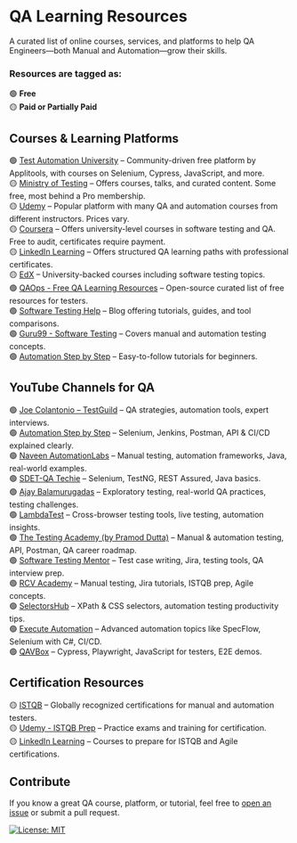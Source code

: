 # QA Learning Resources

A curated list of online courses, services, and platforms to help QA Engineers—both Manual and Automation—grow their skills.

### Resources are tagged as:  
  🟢 <strong>Free</strong></br>
  🟡 <strong>Paid or Partially Paid</strong>


## Courses & Learning Platforms

🟢 [Test Automation University](https://testautomationu.applitools.com/) – Community-driven free platform by Applitools, with courses on Selenium, Cypress, JavaScript, and more.  
🟡 [Ministry of Testing](https://www.ministryoftesting.com/) – Offers courses, talks, and curated content. Some free, most behind a Pro membership.  
🟡 [Udemy](https://www.udemy.com/) – Popular platform with many QA and automation courses from different instructors. Prices vary.  
🟡 [Coursera](https://www.coursera.org/) – Offers university-level courses in software testing and QA. Free to audit, certificates require payment.  
🟡 [LinkedIn Learning](https://www.linkedin.com/learning/) – Offers structured QA learning paths with professional certificates.  
🟡 [EdX](https://www.edx.org/) – University-backed courses including software testing topics.  
🟢 [QAOps - Free QA Learning Resources](https://github.com/qaops/free-learning-resources) – Open-source curated list of free resources for testers.  
🟢 [Software Testing Help](https://www.softwaretestinghelp.com/) – Blog offering tutorials, guides, and tool comparisons.  
🟢 [Guru99 - Software Testing](https://www.guru99.com/software-testing.html) – Covers manual and automation testing concepts.  
🟢 [Automation Step by Step](https://automationstepbystep.com/) – Easy-to-follow tutorials for beginners.  


## YouTube Channels for QA

🟢 [Joe Colantonio – TestGuild](https://www.youtube.com/user/joecolantonio) – QA strategies, automation tools, expert interviews.  
🟢 [Automation Step by Step](https://www.youtube.com/c/AutomationStepByStep) – Selenium, Jenkins, Postman, API & CI/CD explained clearly.  
🟢 [Naveen AutomationLabs](https://www.youtube.com/c/NaveenAutomationLabs) – Manual testing, automation frameworks, Java, real-world examples.  
🟢 [SDET-QA Techie](https://www.youtube.com/c/QATechie) – Selenium, TestNG, REST Assured, Java basics.  
🟢 [Ajay Balamurugadas](https://www.youtube.com/@ajay184f) – Exploratory testing, real-world QA practices, testing challenges.  
🟢 [LambdaTest](https://www.youtube.com/c/LambdaTest) – Cross-browser testing tools, live testing, automation insights.  
🟢 [The Testing Academy (by Pramod Dutta)](https://www.youtube.com/c/TheTestingAcademy) – Manual & automation testing, API, Postman, QA career roadmap.  
🟢 [Software Testing Mentor](https://www.youtube.com/c/SoftwareTestingMentor) – Test case writing, Jira, testing tools, QA interview prep.  
🟢 [RCV Academy](https://www.youtube.com/c/RCVAcademy) – Manual testing, Jira tutorials, ISTQB prep, Agile concepts.  
🟢 [SelectorsHub](https://www.youtube.com/c/SelectorsHub) – XPath & CSS selectors, automation testing productivity tips.  
🟢 [Execute Automation](https://www.youtube.com/user/executeautomation) – Advanced automation topics like SpecFlow, Selenium with C#, CI/CD.  
🟢 [QAVBox](https://www.youtube.com/c/QAVBOX) – Cypress, Playwright, JavaScript for testers, E2E demos.  


## Certification Resources

🟡 [ISTQB](https://www.istqb.org/) – Globally recognized certifications for manual and automation testers.  
🟡 [Udemy - ISTQB Prep](https://www.udemy.com/course/istqb-certified-tester-foundation-level-ctfl/) – Practice exams and training for certification.  
🟡 [LinkedIn Learning](https://www.linkedin.com/learning/) – Courses to prepare for ISTQB and Agile certifications.  


## Contribute

If you know a great QA course, platform, or tutorial, feel free to [open an issue](https://github.com/YOUR_USERNAME/qa-learning-resources/issues) or submit a pull request.

[![License: MIT](https://img.shields.io/badge/License-MIT-yellow.svg)](https://github.com/AlexKuchkov/qa-learning-resources?tab=MIT-1-ov-file)
